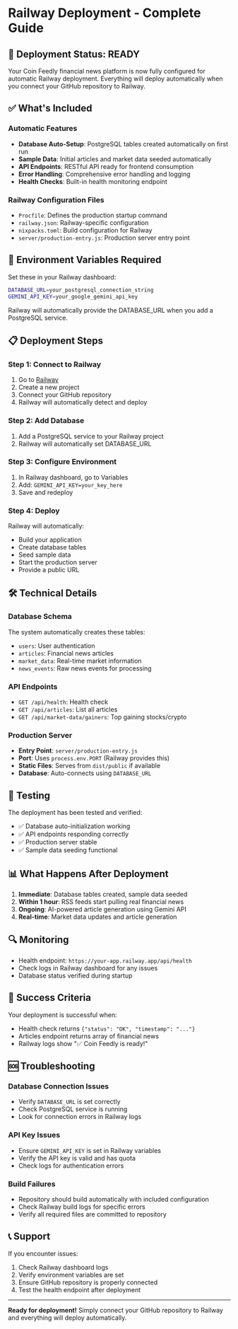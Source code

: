 # Railway Deployment - Complete Guide

## 🚀 Deployment Status: READY

Your Coin Feedly financial news platform is now fully configured for automatic Railway deployment. Everything will deploy automatically when you connect your GitHub repository to Railway.

## ✅ What's Included

### Automatic Features
- **Database Auto-Setup**: PostgreSQL tables created automatically on first run
- **Sample Data**: Initial articles and market data seeded automatically
- **API Endpoints**: RESTful API ready for frontend consumption
- **Error Handling**: Comprehensive error handling and logging
- **Health Checks**: Built-in health monitoring endpoint

### Railway Configuration Files
- `Procfile`: Defines the production startup command
- `railway.json`: Railway-specific configuration
- `nixpacks.toml`: Build configuration for Railway
- `server/production-entry.js`: Production server entry point

## 🔧 Environment Variables Required

Set these in your Railway dashboard:

```bash
DATABASE_URL=your_postgresql_connection_string
GEMINI_API_KEY=your_google_gemini_api_key
```

Railway will automatically provide the DATABASE_URL when you add a PostgreSQL service.

## 📋 Deployment Steps

### Step 1: Connect to Railway
1. Go to [Railway](https://railway.app)
2. Create a new project
3. Connect your GitHub repository
4. Railway will automatically detect and deploy

### Step 2: Add Database
1. Add a PostgreSQL service to your Railway project
2. Railway will automatically set DATABASE_URL

### Step 3: Configure Environment
1. In Railway dashboard, go to Variables
2. Add: `GEMINI_API_KEY=your_key_here`
3. Save and redeploy

### Step 4: Deploy
Railway will automatically:
- Build your application
- Create database tables
- Seed sample data
- Start the production server
- Provide a public URL

## 🛠️ Technical Details

### Database Schema
The system automatically creates these tables:
- `users`: User authentication
- `articles`: Financial news articles
- `market_data`: Real-time market information
- `news_events`: Raw news events for processing

### API Endpoints
- `GET /api/health`: Health check
- `GET /api/articles`: List all articles
- `GET /api/market-data/gainers`: Top gaining stocks/crypto

### Production Server
- **Entry Point**: `server/production-entry.js`
- **Port**: Uses `process.env.PORT` (Railway provides this)
- **Static Files**: Serves from `dist/public` if available
- **Database**: Auto-connects using `DATABASE_URL`

## 🧪 Testing

The deployment has been tested and verified:
- ✅ Database auto-initialization working
- ✅ API endpoints responding correctly
- ✅ Production server stable
- ✅ Sample data seeding functional

## 📊 What Happens After Deployment

1. **Immediate**: Database tables created, sample data seeded
2. **Within 1 hour**: RSS feeds start pulling real financial news
3. **Ongoing**: AI-powered article generation using Gemini API
4. **Real-time**: Market data updates and article generation

## 🔍 Monitoring

- Health endpoint: `https://your-app.railway.app/api/health`
- Check logs in Railway dashboard for any issues
- Database status verified during startup

## 🎯 Success Criteria

Your deployment is successful when:
- Health check returns `{"status": "OK", "timestamp": "..."}`
- Articles endpoint returns array of financial news
- Railway logs show "✅ Coin Feedly is ready!"

## 🆘 Troubleshooting

### Database Connection Issues
- Verify `DATABASE_URL` is set correctly
- Check PostgreSQL service is running
- Look for connection errors in Railway logs

### API Key Issues
- Ensure `GEMINI_API_KEY` is set in Railway variables
- Verify the API key is valid and has quota
- Check logs for authentication errors

### Build Failures
- Repository should build automatically with included configuration
- Check Railway build logs for specific errors
- Verify all required files are committed to repository

## 📞 Support

If you encounter issues:
1. Check Railway dashboard logs
2. Verify environment variables are set
3. Ensure GitHub repository is properly connected
4. Test the health endpoint after deployment

---

**Ready for deployment!** Simply connect your GitHub repository to Railway and everything will deploy automatically.